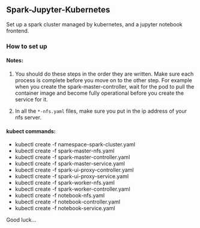 ## Spark-Jupyter-Kubernetes

Set up a spark cluster managed by kubernetes, and a jupyter notebook frontend. 

### How to set up

#### Notes:

1) You should do these steps in the order they are written. Make sure each process is complete before you move on to the other step. For example when you create the spark-master-controller, wait for the pod to pull the container image and become fully operational before you create the service for it. 

2) In all the `*-nfs.yaml` files, make sure you put in the ip address of your nfs server.

#### kubect commands:

- kubectl create -f namespace-spark-cluster.yaml
- kubectl create -f spark-master-nfs.yaml
- kubectl create -f spark-master-controller.yaml
- kubectl create -f spark-master-service.yaml
- kubectl create -f spark-ui-proxy-controller.yaml
- kubectl create -f spark-ui-proxy-service.yaml
- kubectl create -f spark-worker-nfs.yaml
- kubectl create -f spark-worker-controller.yaml
- kubectl create -f notebook-nfs.yaml
- kubectl create -f notebook-controller.yaml
- kubectl create -f notebook-service.yaml


Good luck...
